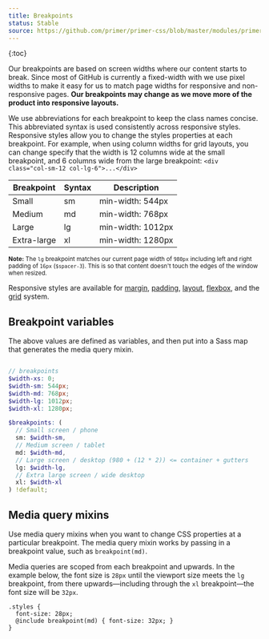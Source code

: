 ```yaml
---
title: Breakpoints
status: Stable
source: https://github.com/primer/primer-css/blob/master/modules/primer-support/lib/mixins/layout.scss
---
```


{:toc}

Our breakpoints are based on screen widths where our content starts to break. Since most of GitHub is currently a fixed-width with we use pixel widths to make it easy for us to match page widths for responsive and non-responsive pages. **Our breakpoints may change as we move more of the product into responsive layouts.**

We use abbreviations for each breakpoint to keep the class names concise. This abbreviated syntax is used consistently across responsive styles. Responsive styles allow you to change the styles properties at each breakpoint. For example, when using column widths for grid layouts, you can change specify that the width is 12 columns wide at the small breakpoint, and 6 columns wide from the large breakpoint: `<div class="col-sm-12 col-lg-6">...</div>`

| Breakpoint | Syntax | Description |
| --- | --- | --- |
| Small | sm | min-width: 544px |
| Medium | md | min-width: 768px |
| Large | lg | min-width: 1012px |
| Extra-large | xl | min-width: 1280px |

<small>**Note:** The `lg` breakpoint matches our current page width of `980px` including left and right padding of `16px` (`$spacer-3`). This is so that content doesn't touch the edges of the window when resized.</small>

Responsive styles are available for [margin](./utilities/margin#responsive-margin), [padding](./utilities/padding#responsive-padding), [layout](./utilities/layout), [flexbox](.utilities/flexbox#responsive-flex-utilities), and the [grid](./objects/grid#responsive-grids) system.

## Breakpoint variables

The above values are defined as variables, and then put into a Sass map that generates the media query mixin.

```scss

// breakpoints
$width-xs: 0;
$width-sm: 544px;
$width-md: 768px;
$width-lg: 1012px;
$width-xl: 1280px;

$breakpoints: (
  // Small screen / phone
  sm: $width-sm,
  // Medium screen / tablet
  md: $width-md,
  // Large screen / desktop (980 + (12 * 2)) <= container + gutters
  lg: $width-lg,
  // Extra large screen / wide desktop
  xl: $width-xl
) !default;

```

## Media query mixins
Use media query mixins when you want to change CSS properties at a particular breakpoint. The media query mixin works by passing in a breakpoint value, such as `breakpoint(md)`.

Media queries are scoped from each breakpoint and upwards. In the example below, the font size is `28px` until the viewport size meets the `lg` breakpoint, from there upwards—including through the `xl` breakpoint—the font size will be `32px`.

```
.styles {
  font-size: 28px;
  @include breakpoint(md) { font-size: 32px; }
}
```
